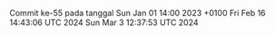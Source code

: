 Commit ke-55 pada tanggal Sun Jan 01 14:00 2023 +0100
Fri Feb 16 14:43:06 UTC 2024
Sun Mar  3 12:37:53 UTC 2024
